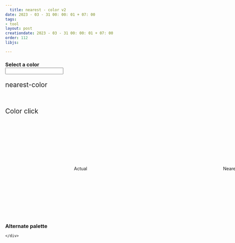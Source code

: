 ```yaml
---
  title: nearest - color v2
date: 2023 - 03 - 31 00: 00: 01 + 07: 00
tags:
- tool
layout: post
creationdate: 2023 - 03 - 31 00: 00: 01 + 07: 00
order: 112
libjs:

---
```



<style>
     body > div {
            width: 960px;
            margin: auto;
        }

        h1 {
            font-family: sans-serif;
            border-bottom: 1px solid black;
        }

        p {
            font-size: 150%;
        }

        h3 {
            margin-bottom: 0;
        }

        .palette span {
            display: inline-block;
            height: 30px;
            width: 30px;
            margin-right: 10px;
        }

        .sample {
            height: 300px;
        }

        .actual,
        .nearest {
            position: relative;
            display: inline-block;
            width: 50%;
            height: 100%;
        }

        .actual:before {
            position: absolute;
            display: block;
            content: "Actual";
            top: calc(50% - 10px);
            left: 0;
            right: 0;
            line-height: 20px;
            text-align: center;
        }

        .nearest:before {
            position: absolute;
            display: block;
            content: "Nearest";
            top: calc(50% - 10px);
            left: 0;
            right: 0;
            line-height: 20px;
            text-align: center;
        }
</style>

<script>
 (function(context) {
  function nearestColor(hex, colors) {
    var needle = parseColor(hex),
        distance,
        minDistance = Infinity,
        rgb,
        value;

    colors || (colors = nearestColor.DEFAULT_COLORS);

    for (var i = 0; i < colors.length; ++i) {
      rgb = colors[i].rgb;

      distance = Math.sqrt(
        Math.pow(needle.r - rgb.r, 2) +
        Math.pow(needle.g - rgb.g, 2) +
        Math.pow(needle.b - rgb.b, 2)
      );

      if (distance < minDistance) {
        minDistance = distance;
        value = colors[i];
      }
    }

    return value.name ?
      { name: value.name, value: value.source } :
      value.source;
  }
  nearestColor.from = function from(availableColors) {
    var colors = mapColors(availableColors),
        nearestColorBase = nearestColor;

    var matcher = function nearestColor(hex) {
      return nearestColorBase(hex, colors);
    };
    matcher.from = from;

    return matcher;
  };

  function mapColors(colors) {
    if (colors instanceof Array) {
      return colors.map(function(color) {
        if (color.rgb) {
          return color;
        }

        return {
          source: color,
          rgb: parseColor(color)
        };
      });
    }

    var result = [];
    for (var name in colors) {
      result.push({
        name: name,
        source: colors[name],
        rgb: parseColor(colors[name])
      });
    }
    return result;
  };

  function parseColor(source) {
    var red, green, blue;

    var hexMatch = source.match(/^#((?:[0-9a-f]{3}){1,2})$/i);
    if (hexMatch) {
      hexMatch = hexMatch[1];

      if (hexMatch.length === 3) {
        hexMatch = [
          hexMatch.charAt(0) + hexMatch.charAt(0),
          hexMatch.charAt(1) + hexMatch.charAt(1),
          hexMatch.charAt(2) + hexMatch.charAt(2)
        ];

      } else {
        hexMatch = [
          hexMatch.substring(0, 2),
          hexMatch.substring(2, 4),
          hexMatch.substring(4, 6)
        ];
      }

      red = parseInt(hexMatch[0], 16);
      green = parseInt(hexMatch[1], 16);
      blue = parseInt(hexMatch[2], 16);

      return { r: red, g: green, b: blue };
    }

    var rgbMatch = source.match(/^rgb\(\s*(\d{1,3}%?),\s*(\d{1,3}%?),\s*(\d{1,3}%?)\s*\)$/i);
    if (rgbMatch) {
      red = parseComponentValue(rgbMatch[1]);
      green = parseComponentValue(rgbMatch[2]);
      blue = parseComponentValue(rgbMatch[3]);

      return { r: red, g: green, b: blue };
    }

    return null;
  }

  function parseComponentValue(string) {
    if (string.charAt(string.length - 1) === '%') {
      return Math.round(parseInt(string, 10) * 255 / 100);
    }

    return Number(string);
  }

  nearestColor.DEFAULT_COLORS = mapColors([
    '#f00', // r
    '#f80', // o
    '#ff0', // y
    '#0f0', // g
    '#00f', // b
    '#008', // i
    '#808'  // v
  ]);

  if (typeof module === 'object' && module && module.exports) {
    module.exports = nearestColor;
  } else {
    context.nearestColor = nearestColor;
  }

}(this));
</script>

<div>
       <h3>Select a color</h3>
       <input type="text" name="color" />
       <p id="p1">nearest-color</p>
       <br/>
       <p id="p2">Color click</p>
       <div class="sample" id="alternate-sample">
        <div class="actual"></div><div class="nearest"></div>
        </div>
        <div class="palette" id="alternate-palette">
            <h3>Alternate palette</h3>
        </div>



    </div>
    
<script>
        var colorPicker = document.querySelector('input[name="color"]');

        function prepareSection(label, colors) {
            var palette = document.getElementById(label + '-palette'),
                sample = document.getElementById(label + '-sample'),
                actual = sample.querySelector('.actual'),
                nearest = sample.querySelector('.nearest'),
                getColor = nearestColor.from(colors);

            colorPicker.addEventListener('change', function() {
                var value = colorPicker.value;
                actual.style.backgroundColor = value;
                let gColor = getColor(value);
                nearest.style.backgroundColor = gColor;
                document.getElementById("p1").innerHTML = gColor;

            });

            colors.forEach(function(color,i) {
              if(i == 2  ){
                 var br = document.createElement('BR');
                palette.appendChild(br);
              }else{
                if( i > 2 && (i-2) % 11 === 0  ){
                 var br = document.createElement('BR');
                palette.appendChild(br);
              }
              }
                var span = document.createElement('SPAN');
                span.style.backgroundColor = color.source || color;
                span.onclick = function(){document.getElementById("p2").innerHTML = color;};
                palette.appendChild(span);

  
            });
               var br = document.createElement('BR');
                palette.appendChild(br);
                palette.appendChild(br);
        }
        prepareSection('alternate', ['#FFFFFF ','#000000 ','#FCFCFD ','#F9FAFB ','#F2F4F7 ','#EAECF0 ','#D0D5DD ','#98A2B3 ','#667085 ','#475467 ','#344054 ','#1D2939 ','#101828 ','#FCFAFF ','#F9F5FF ','#F4EBFF ','#E9D7FE ','#D6BBFB ','#B692F6 ','#9E77ED ','#7F56D9 ','#6941C6 ','#53389E ','#42307D ','#FFFBFA ','#FEF3F2 ','#FEE4E2 ','#FECDCA ','#FDA29B ','#F97066 ','#F04438 ','#D92D20 ','#B42318 ','#912018 ','#7A271A ','#FFFCF5 ','#FFFAEB ','#FEF0C7 ','#FEDF89 ','#FEC84B ','#FDB022 ','#F79009 ','#DC6803 ','#B54708 ','#93370D ','#7A2E0E ','#F6FEF9 ','#ECFDF3 ','#D1FADF ','#A6F4C5 ','#6CE9A6 ','#32D583 ','#12B76A ','#039855 ','#027A48 ','#05603A ','#054F31 ','#FCFCFD' ,'#F8F9FC ','#EAECF5 ','#D5D9EB ','#B3B8DB ','#717BBC ','#4E5BA6 ','#3E4784 ','#363F72 ','#293056 ','#101323 ','#FCFCFD','#F9F9FB ','#EFF1F5 ','#DCDFEA ','#B9C0D4 ','#7D89B0 ','#5D6B98 ','#4A5578 ','#404968 ','#30374F ','#111322 ','#FCFCFD','#F8FAFC ','#EEF2F6 ','#E3E8EF ','#CDD5DF ','#9AA4B2 ','#697586 ','#4B5565 ','#364152 ','#202939 ','#121926 ','#FCFCFD','#F9FAFB ','#F3F4F6 ','#E5E7EB ','#D2D6DB ','#9DA4AE ','#6C737F ','#4D5761 ','#384250 ','#1F2A37 ','#111927 ','#FCFCFC','#FAFAFA','#F4F4F5 ','#E4E4E7 ','#D1D1D6 ','#A0A0AB ','#70707B ','#51525C ','#3F3F46 ','#26272B ','#18181B ','#FCFCFC ','#F5F5F5','#FAFAFA', '#E5E5E5 ','#D6D6D6 ','#A3A3A3 ','#737373 ','#525252 ','#424242 ','#292929 ','#141414 ','#FDFDFC ','#FAFAF9 ','#F5F5F4 ','#E7E5E4 ','#D7D3D0 ','#A9A29D ','#79716B ','#57534E ','#44403C ','#292524 ','#1C1917 ','#FAFDF7 ','#F5FBEE ','#E6F4D7 ','#CEEAB0 ','#ACDC79 ','#86CB3C ','#669F2A ','#4F7A21 ','#3F621A ','#335015 ','#2B4212 ','#FAFEF5 ','#F3FEE7 ','#E4FBCC ','#D0F8AB ','#A6EF67 ','#85E13A ','#66C61C ','#4CA30D ','#3B7C0F ','#326212 ','#2B5314 ','#F6FEF9 ','#EDFCF2 ','#D3F8DF ','#AAF0C4 ','#73E2A3 ','#3CCB7F ','#16B364 ','#099250 ','#087443 ','#095C37 ','#084C2E ','#F6FEFC ','#F0FDF9 ','#CCFBEF ','#99F6E0 ','#5FE9D0 ','#2ED3B7 ','#15B79E ','#0E9384 ','#107569 ','#125D56 ','#134E48 ','#F5FEFF ','#ECFDFF ','#CFF9FE ','#A5F0FC ','#67E3F9 ','#22CCEE ','#06AED4 ','#088AB2 ','#0E7090 ','#155B75 ','#164C63 ','#F5FBFF ','#F0F9FF ','#E0F2FE ','#B9E6FE ','#7CD4FD ','#36BFFA ','#0BA5EC ','#0086C9 ','#026AA2 ','#065986 ','#0B4A6F ','#F5FAFF ','#EFF8FF ','#D1E9FF ','#B2DDFF ','#84CAFF ','#53B1FD ','#2E90FA ','#1570EF ','#175CD3 ','#1849A9', '#194185 ','#F5F8FF','#EFF4FF ','#D1E0FF ','#B2CCFF ','#84ADFF ','#528BFF ','#2970FF ','#155EEF ','#004EEB ','#0040C1 ','#00359E ','#F5F8FF ','#EEF4FF ','#E0EAFF ','#C7D7FE ','#A4BCFD ','#8098F9 ','#6172F3 ','#444CE7 ','#3538CD ','#2D31A6 ','#2D3282 ','#FBFAFF ','#F5F3FF ','#ECE9FE ','#DDD6FE ','#C3B5FD ','#A48AFB ','#875BF7 ','#7839EE ','#6927DA ','#5720B7 ','#491C96 ','#FAFAFF ','#F4F3FF ','#EBE9FE ','#D9D6FE ','#BDB4FE ','#9B8AFB ','#7A5AF8 ','#6938EF ','#5925DC ','#4A1FB8','#3E1C96 ','#FEFAFF ','#FDF4FF ','#FBE8FF ','#F6D0FE ','#EEAAFD','#E478FA ','#D444F1 ','#BA24D5','#9F1AB1 ','#821890 ','#6F1877 ','#FEF6FB ','#FDF2FA ','#FCE7F6 ','#FCCEEE ','#FAA7E0 ','#F670C7 ','#EE46BC ','#DD2590 ','#C11574 ','#9E165F ','#851651 ','#FFF5F6 ','#FFF1F3 ','#FFE4E8 ','#FECDD6 ','#FEA3B4 ','#FD6F8E ','#F63D68 ','#E31B54 ','#C01048 ','#A11043 ','#89123E ','#FFF9F5 ','#FFF4ED ','#FFE6D5 ','#FFD6AE ','#FF9C66 ','#FF692E ','#FF4405 ','#E62E05 ','#BC1B06 ','#97180C ','#771A0D ','#FEFAF5 ','#FEF6EE ','#FDEAD7 ','#F9DBAF ','#F7B27A ','#F38744 ','#EF6820 ','#E04F16 ','#B93815 ','#932F19 ','#772917 ','#FEFDF0 ','#FEFBE8 ','#FEF7C3 ','#FEEE95 ','#FDE272 ','#FAC515 ','#EAAA08 ','#CA8504 ','#A15C07 ','#854A0E ','#713B12'   
        ]);
</script>
